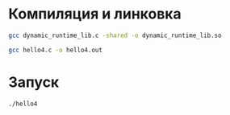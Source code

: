 # Компиляция и линковка

```Bash
gcc dynamic_runtime_lib.c -shared -o dynamic_runtime_lib.so
```

```Bash
gcc hello4.c -o hello4.out
```

# Запуск

```Bash
./hello4
```
